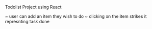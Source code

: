 Todolist Project using React

~ user can add an item they wish to do
~ clicking on the item strikes it represnting task done